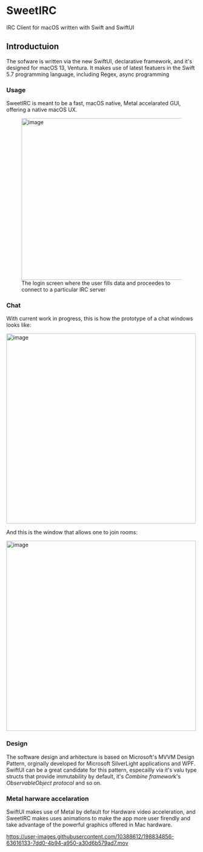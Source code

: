 # SweetIRC
IRC Client for macOS written with Swift and SwiftUI 



## Introductuion

The sofware is written via the new SwiftUI, declarative framework, and it's designed for macOS 13, Ventura.
It makes use of latest featuers in the Swift 5.7 programming language, including Regex, async programming 

### Usage
SweetIRC is meant to be a fast, macOS native, Metal accelarated GUI, offering a native macOS UX.
<figure>
<img width="425" alt="image" src="https://user-images.githubusercontent.com/10388612/197356078-fde45a70-7c1d-4862-98f1-3c43f4fea15d.png">
<figurecaption>The login screen where the user fills data and proceedes to connect to a particular IRC server </figurecaption>
</figure>


### Chat

With current work in progress, this is how the prototype of a chat windows looks like:

<img width="500" alt="image" src="https://user-images.githubusercontent.com/10388612/225457814-d1306524-cf97-4c69-9d48-51f998571fa2.png">

And this is the window that allows one to join rooms:

<img width="500" alt="image" src="https://user-images.githubusercontent.com/10388612/225458581-9cd47c2e-c060-45c5-97d6-dc856af5e089.png">



### Design

The software design and arhitecture is based on Microsoft's MVVM Design Pattern, orginally developed for Microsoft SilverLight applications and WPF.
SwiftUI can be a great candidate for this pattern, especailly via it's valu type structs that provide immutability by default, it's *Combine framewor*k's
_ObservableObject protocol_ and so on.

### Metal harware accelaration 

SwiftUI makes use of Metal by default for Hardware video acceleration, and SweetIRC makes uses animations to make the app more user firendly and take advantage of the powerful graphics offered in Mac hardware.

https://user-images.githubusercontent.com/10388612/198834856-63616133-7dd0-4b94-a950-a30d6b579ad7.mov

